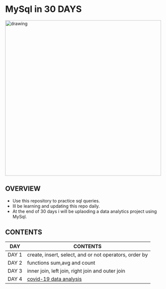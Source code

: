 # MySql in 30 DAYS
<img src=https://user-images.githubusercontent.com/66214509/128676671-fc919427-a041-4e86-a985-684596ccfe2e.JPG alt="drawing" width="500" class='center'>

## OVERVIEW
* Use this repository to practice sql queries.
* Ill be learning and updating this repo daily.
* At the end of 30 days i will be uplaoding a data analytics project using MySql.

## CONTENTS
|   DAY   | CONTENTS                                                                        |
|----     | -----                                                                           |
|  DAY 1  | create, insert, select, and or not operators, order by                          |
|  DAY 2  | functions sum,avg and count                                                     |
| DAY 3   | inner join, left join, right join and outer join                                |
|DAY 4    | [covid-19 data analysis](https://github.com/srikanth2102/COVID-19-DATA-ANALYSIS)|
